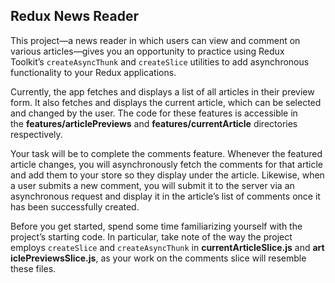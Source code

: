 ## Redux News Reader

This project—a news reader in which users can view and comment on various articles—gives you an opportunity to practice using Redux Toolkit’s `createAsyncThunk` and `createSlice` utilities to add asynchronous functionality to your Redux applications.

Currently, the app fetches and displays a list of all articles in their preview form. It also fetches and displays the current article, which can be selected and changed by the user. The code for these features is accessible in the **features/articlePreviews** and **features/currentArticle** directories respectively.

Your task will be to complete the comments feature. Whenever the featured article changes, you will asynchronously fetch the comments for that article and add them to your store so they display under the article. Likewise, when a user submits a new comment, you will submit it to the server via an asynchronous request and display it in the article’s list of comments once it has been successfully created.

Before you get started, spend some time familiarizing yourself with the project’s starting code. In particular, take note of the way the project employs `createSlice` and `createAsyncThunk` in **currentArticleSlice.js** and **articlePreviewsSlice.js**, as your work on the comments slice will resemble these files.
